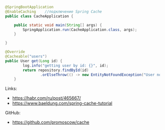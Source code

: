 ```java
@SpringBootApplication
@EnableCaching    //подключение Spring Cache
public class CacheApplication {

    public static void main(String[] args) {
        SpringApplication.run(CacheApplication.class, args);
    }

}
```

```java
@Override
@Cacheable("users")
public User get(Long id) {
        log.info("getting user by id: {}", id);
        return repository.findById(id)
                .orElseThrow(() -> new EntityNotFoundException("User not found by id " + id));
    }
```

Links:
* https://habr.com/ru/post/465667/
* https://www.baeldung.com/spring-cache-tutorial

GitHub:
* https://github.com/promoscow/cache